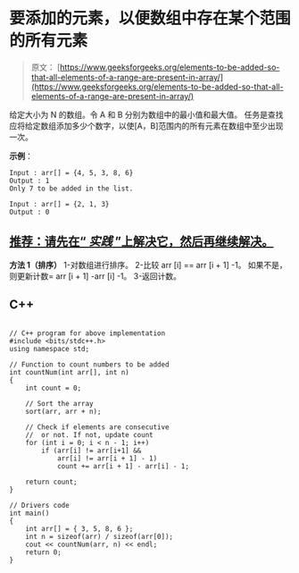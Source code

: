 # 要添加的元素，以便数组中存在某个范围的所有元素

> 原文： [https://www.geeksforgeeks.org/elements-to-be-added-so-that-all-elements-of-a-range-are-present-in-array/](https://www.geeksforgeeks.org/elements-to-be-added-so-that-all-elements-of-a-range-are-present-in-array/)

给定大小为 N 的数组。令 A 和 B 分别为数组中的最小值和最大值。 任务是查找应将给定数组添加多少个数字，以使[A，B]范围内的所有元素在数组中至少出现一次。

**示例**：

```
Input : arr[] = {4, 5, 3, 8, 6}
Output : 1
Only 7 to be added in the list.

Input : arr[] = {2, 1, 3}
Output : 0

```

## [推荐：请先在“ ***<u>实践</u>*** ”上解决它，然后再继续解决。](https://practice.geeksforgeeks.org/problems/incomplete-array/0)

**方法 1（排序）**
1-对数组进行排序。
2-比较 arr [i] == arr [i + 1] -1。 如果不是，则更新计数= arr [i + 1] -arr [i] -1。
3-返回计数。

## C++ 

```

// C++ program for above implementation 
#include <bits/stdc++.h> 
using namespace std; 

// Function to count numbers to be added 
int countNum(int arr[], int n) 
{ 
    int count = 0; 

    // Sort the array 
    sort(arr, arr + n); 

    // Check if elements are consecutive 
    //  or not. If not, update count 
    for (int i = 0; i < n - 1; i++) 
        if (arr[i] != arr[i+1] &&  
            arr[i] != arr[i + 1] - 1) 
            count += arr[i + 1] - arr[i] - 1; 

    return count; 
} 

// Drivers code 
int main() 
{ 
    int arr[] = { 3, 5, 8, 6 }; 
    int n = sizeof(arr) / sizeof(arr[0]); 
    cout << countNum(arr, n) << endl; 
    return 0; 
} 

```
